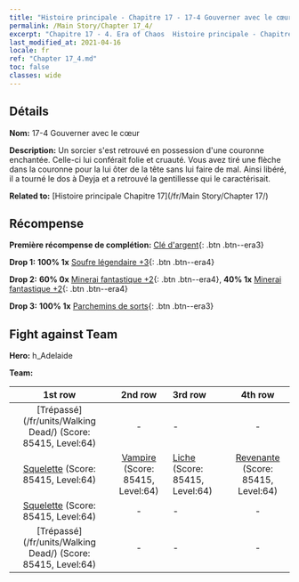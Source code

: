 ```yaml
---
title: "Histoire principale - Chapitre 17 - 17-4 Gouverner avec le cœur"
permalink: /Main Story/Chapter 17_4/
excerpt: "Chapitre 17 - 4. Era of Chaos  Histoire principale - Chapitre 17_4. 17-4 Gouverner avec le cœur"
last_modified_at: 2021-04-16
locale: fr
ref: "Chapter 17_4.md"
toc: false
classes: wide
---
```


## Détails

 **Nom:** 17-4 Gouverner avec le cœur

 **Description:** Un sorcier s'est retrouvé en possession d'une couronne enchantée. Celle-ci lui conférait folie et cruauté. Vous avez tiré une flèche dans la couronne pour la lui ôter de la tête sans lui faire de mal. Ainsi libéré, il a tourné le dos à Deyja et a retrouvé la gentillesse qui le caractérisait.

 **Related to:** [Histoire principale Chapitre 17](/fr/Main Story/Chapter 17/)

## Récompense

 **Première récompense de complétion:** [Clé d'argent](/fr/Items/con_693/){: .btn .btn--era3}

 **Drop 1:** **100% 1x** [Soufre légendaire +3](/fr/Items/mat_57/){: .btn .btn--era4}

 **Drop 2:** **60% 0x** [Minerai fantastique +2](/fr/Items/mat_47/){: .btn .btn--era4}, **40% 1x** [Minerai fantastique +2](/fr/Items/mat_47/){: .btn .btn--era4}

 **Drop 3:** **100% 1x** [Parchemins de sorts](/fr/Items/con_694/){: .btn .btn--era3}


## Fight against Team
 **Hero:** h_Adelaide

 **Team:**


  | 1st row | 2nd row | 3rd row | 4th row |
  |:----:|:----:|:----|:----:|
  | [Trépassé](/fr/units/Walking Dead/) (Score: 85415, Level:64)  | - | - | - |
  | [Squelette](/fr/units/Skeleton/) (Score: 85415, Level:64)  | [Vampire](/fr/units/Vampire/) (Score: 85415, Level:64)  | [Liche](/fr/units/Lich/) (Score: 85415, Level:64)  | [Revenante](/fr/units/Wight/) (Score: 85415, Level:64)  |
  | [Squelette](/fr/units/Skeleton/) (Score: 85415, Level:64)  | - | - | - |
  | [Trépassé](/fr/units/Walking Dead/) (Score: 85415, Level:64)  | - | - | - |


